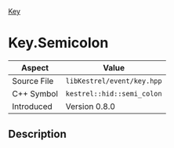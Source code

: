 [Key](index)
# Key.Semicolon
| Aspect | Value |
| --- | --- |
| Source File | `libKestrel/event/key.hpp` |
| C++ Symbol | `kestrel::hid::semi_colon` |
| Introduced | Version 0.8.0 |
## Description

